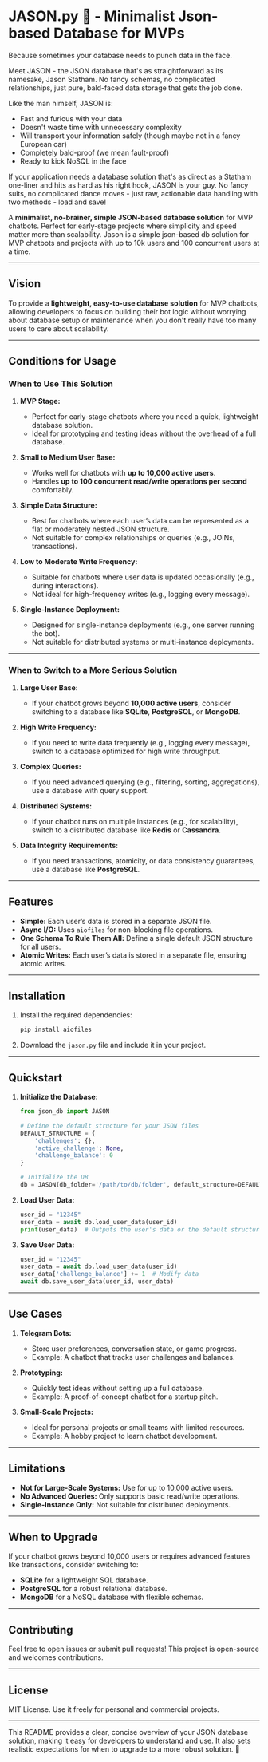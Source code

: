 # **JASON.py 🦲 - Minimalist Json-based Database for MVPs**

Because sometimes your database needs to punch data in the face.

Meet JASON - the JSON database that's as straightforward as its namesake, Jason Statham. No fancy schemas, no complicated relationships, just pure, bald-faced data storage that gets the job done.

Like the man himself, JASON is:
- Fast and furious with your data
- Doesn't waste time with unnecessary complexity
- Will transport your information safely (though maybe not in a fancy European car)
- Completely bald-proof (we mean fault-proof)
- Ready to kick NoSQL in the face

If your application needs a database solution that's as direct as a Statham one-liner and hits as hard as his right hook, JASON is your guy. No fancy suits, no complicated dance moves - just raw, actionable data handling with two methods - load and save!

A **minimalist, no-brainer, simple JSON-based database solution** for MVP chatbots. Perfect for early-stage projects where simplicity and speed matter more than scalability. Jason is a simple json-based db solution for MVP chatbots and projects with up to 10k users and 100 concurrent users at a time.

---

## **Vision**

To provide a **lightweight, easy-to-use database solution** for MVP chatbots, allowing developers to focus on building their bot logic without worrying about database setup or maintenance when you don't really have too many users to care about scalability.

---

## **Conditions for Usage**

### **When to Use This Solution**
1. **MVP Stage:**
   - Perfect for early-stage chatbots where you need a quick, lightweight database solution.
   - Ideal for prototyping and testing ideas without the overhead of a full database.

2. **Small to Medium User Base:**
   - Works well for chatbots with **up to 10,000 active users**.
   - Handles **up to 100 concurrent read/write operations per second** comfortably.

3. **Simple Data Structure:**
   - Best for chatbots where each user’s data can be represented as a flat or moderately nested JSON structure.
   - Not suitable for complex relationships or queries (e.g., JOINs, transactions).

4. **Low to Moderate Write Frequency:**
   - Suitable for chatbots where user data is updated occasionally (e.g., during interactions).
   - Not ideal for high-frequency writes (e.g., logging every message).

5. **Single-Instance Deployment:**
   - Designed for single-instance deployments (e.g., one server running the bot).
   - Not suitable for distributed systems or multi-instance deployments.

---

### **When to Switch to a More Serious Solution**
1. **Large User Base:**
   - If your chatbot grows beyond **10,000 active users**, consider switching to a database like **SQLite**, **PostgreSQL**, or **MongoDB**.

2. **High Write Frequency:**
   - If you need to write data frequently (e.g., logging every message), switch to a database optimized for high write throughput.

3. **Complex Queries:**
   - If you need advanced querying (e.g., filtering, sorting, aggregations), use a database with query support.

4. **Distributed Systems:**
   - If your chatbot runs on multiple instances (e.g., for scalability), switch to a distributed database like **Redis** or **Cassandra**.

5. **Data Integrity Requirements:**
   - If you need transactions, atomicity, or data consistency guarantees, use a database like **PostgreSQL**.

---

## **Features**

- **Simple:** Each user’s data is stored in a separate JSON file.
- **Async I/O:** Uses `aiofiles` for non-blocking file operations.
- **One Schema To Rule Them All:** Define a single default JSON structure for all users.
- **Atomic Writes:** Each user’s data is stored in a separate file, ensuring atomic writes.

---

## **Installation**

1. Install the required dependencies:
   ```bash
   pip install aiofiles
   ```

2. Download the `jason.py` file and include it in your project.

---

## **Quickstart**

1. **Initialize the Database:**
   ```python
   from json_db import JASON

   # Define the default structure for your JSON files
   DEFAULT_STRUCTURE = {
       'challenges': {},
       'active_challenge': None,
       'challenge_balance': 0
   }

   # Initialize the DB
   db = JASON(db_folder='/path/to/db/folder', default_structure=DEFAULT_STRUCTURE)
   ```

2. **Load User Data:**
   ```python
   user_id = "12345"
   user_data = await db.load_user_data(user_id)
   print(user_data)  # Outputs the user's data or the default structure
   ```

3. **Save User Data:**
   ```python
   user_id = "12345"
   user_data = await db.load_user_data(user_id)
   user_data['challenge_balance'] += 1  # Modify data
   await db.save_user_data(user_id, user_data)
   ```

---

## **Use Cases**

1. **Telegram Bots:**
   - Store user preferences, conversation state, or game progress.
   - Example: A chatbot that tracks user challenges and balances.

2. **Prototyping:**
   - Quickly test ideas without setting up a full database.
   - Example: A proof-of-concept chatbot for a startup pitch.

3. **Small-Scale Projects:**
   - Ideal for personal projects or small teams with limited resources.
   - Example: A hobby project to learn chatbot development.

---

## **Limitations**

- **Not for Large-Scale Systems:** Use for up to 10,000 active users.
- **No Advanced Queries:** Only supports basic read/write operations.
- **Single-Instance Only:** Not suitable for distributed deployments.

---

## **When to Upgrade**

If your chatbot grows beyond 10,000 users or requires advanced features like transactions, consider switching to:

- **SQLite** for a lightweight SQL database.
- **PostgreSQL** for a robust relational database.
- **MongoDB** for a NoSQL database with flexible schemas.

---

## **Contributing**

Feel free to open issues or submit pull requests! This project is open-source and welcomes contributions.

---

## **License**

MIT License. Use it freely for personal and commercial projects.

---

This README provides a clear, concise overview of your JSON database solution, making it easy for developers to understand and use. It also sets realistic expectations for when to upgrade to a more robust solution. 🚀
